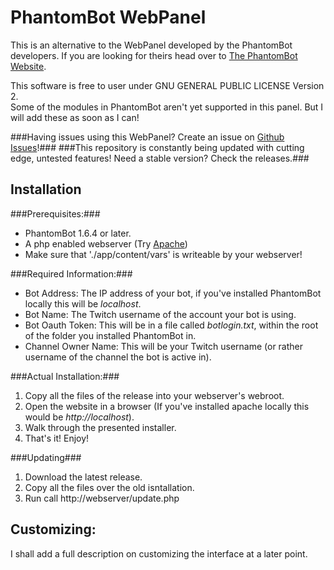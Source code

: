 PhantomBot WebPanel
===

This is an alternative to the WebPanel developed by the PhantomBot developers.
If you are looking for theirs head over to [The PhantomBot Website](http://www.phantombot.net).

This software is free to user under GNU GENERAL PUBLIC LICENSE Version 2.  
Some of the modules in PhantomBot aren't yet supported in this panel. But I will add these as soon as I can!

###Having issues using this WebPanel? Create an issue on [Github Issues](https://github.com/Juraji/PhantomBot-WebPanel/issues)!###
###This repository is constantly being updated with cutting edge, untested features! Need a stable version? Check the releases.###

Installation
---
###Prerequisites:###

  * PhantomBot 1.6.4 or later.
  * A php enabled webserver (Try [Apache](http://www.apache.org/))
  * Make sure that './app/content/vars' is writeable by your webserver!
  
###Required Information:###
  * Bot Address: The IP address of your bot, if you've installed PhantomBot locally this will be *localhost*.
  * Bot Name: The Twitch username of the account your bot is using.
  * Bot Oauth Token: This will be in a file called *botlogin.txt*, within the root of the folder you installed PhantomBot in.
  * Channel Owner Name: This will be your Twitch username (or rather username of the channel the bot is active in).
  
###Actual Installation:###
  1. Copy all the files of the release into your webserver's webroot.
  2. Open the website in a browser (If you've installed apache locally this would be *http://localhost*).
  3. Walk through the presented installer.
  4. That's it! Enjoy!

###Updating###
  1. Download the latest release.
  2. Copy all the files over the old isntallation.
  3. Run call http://webserver/update.php

Customizing:
---
I shall add a full description on customizing the interface at a later point.
